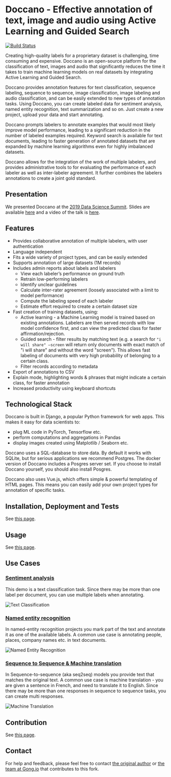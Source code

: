 # Doccano - Effective annotation of text, image and audio using Active Learning and Guided Search

[![Build Status](https://travis-ci.org/chakki-works/doccano.svg?branch=master)](https://travis-ci.org/chakki-works/doccano)

Creating high-quality labels for a proprietary dataset is challenging, time consuming and expensive. Doccano is an open-source platform for the classification of text, images and audio that significantly reduces the time it takes to train machine learning models on real datasets by integrating Active Learning and Guided Search.

Doccano provides annotation features for text classification, sequence labeling, sequence to sequence, image classification, image labeling and audio classification, and can be easily extended to new types of annotation tasks. Using Doccano, you can create labeled data for sentiment analysis, named entity recognition, text summarization and so on. Just create a new project, upload your data and start annotating.

Doccano prompts labelers to annotate examples that would most likely improve model performance, leading to a significant reduction in the number of labeled examples required. Keyword search is available for text documents, leading to faster generation of annotated datasets that are expanded by machine learning algorithms even for highly imbalanced datasets.

Doccano allows for the integration of the work of multiple labelers, and provides administrative tools to for evaluating the performance of each labeler as well as inter-labeler agreement. It further combines the labelers annotations to create a joint gold standard.

## Presentation
We presented Doccano at the <a target="_blank" href="https://www.aidatasciencesummit.com/">2019 Data Science Summit</a>. Slides are available <a target="_blank" href="https://docs.google.com/presentation/d/1mj3FYsYKrxHmCqV-02B_NeoaUpLZntrkmQvRlW5Sn_M/edit?usp=sharing">here</a> and a video of the talk is <a target="_blank" href="https://www.youtube.com/watch?v=Au3N0q_iN2c&t=1s">here</a>.

## Features

* Provides collaborative annotation of multiple labelers, with user authentication
* Language independent
* Fits a wide variety of project types, and can be easily extended
* Supports annotation of large datasets (1M records)
* Includes admin reports about labels and labelers
  * View each labeler’s performance on ground truth
  * Retrain low-performing labelers
  * Identify unclear guidelines
  * Calculate inter-rater agreement (loosely associated with a limit to model performance)
  * Compute the labeling speed of each labeler
  * Estimate effort required to create a certain dataset size
* Fast creation of training datasets, using:
  * Active learning - a Machine Learning model is trained based on existing annotations. Labelers are then served records with low model confidence first, and can view the predicted class for faster affirmation/rejection.
  * Guided search - filter results by matching text (e.g. a search for `"i will share" –screen` will return only documents with exact match of "i will share" and without the word "screen"). This allows fast labeling of documents with very high probability of belonging to a certain class.
  * Filter records according to metadata
* Export of annotations to CSV
* Explain mode, highlighting words & phrases that might indicate a certain class, for faster annotation
* Increased productivity using keyboard shortcuts

## Technological Stack
Doccano is built in Django, a popular Python framework for web apps. This makes it easy for data scientists to:
- plug ML code in PyTorch, Tensorflow etc.
- perform computations and aggregations in Pandas
- display images created using Matplotlib / Seaborn etc.

Doccano uses a SQL-database to store data. By default it works with SQLite, but for serious applications we recommend Postgres. The docker version of Doccano includes a Posgres server set. If you choose to install Doccano yourself, you should also install Posgres.

Doccano also uses Vue.js, which offers simple & powerful templating of HTML pages. This means you can easily add your own project types for annotation of specific tasks.

## Installation, Deployment and Tests
See [this page](INSTALLATION.md).

## Usage
See [this page](USAGE.md).

## Use Cases

### [Sentiment analysis](https://doccano.herokuapp.com/demo/text-classification/)

This demo is a text classification task. Since there may be more than one label per document, you can use multiple labels when annotating.

![Text Classification](./docs/text_classification.gif)

### [Named entity recognition](https://doccano.herokuapp.com/demo/named-entity-recognition/)

In named-entity recognition projects you mark part of the text and annotate it as one of the available labels. A common use case is annotating people, places, company names etc. in text documents.

![Named Entity Recognition](./docs/named_entity_annotation.gif)

### [Sequence to Sequence & Machine translation](https://doccano.herokuapp.com/demo/translation/)

In Sequence-to-sequence (aka seq2seq) models you provide text that matches the original text. A common use case is machine translation - you are given a sentence in French, and need to translate it to English. Since there may be more than one responses in sequence to sequence tasks, you can create multi responses.

![Machine Translation](./docs/translation.gif)

## Contribution
See [this page](CONTRIBUTING.md).

## Contact

For help and feedback, please feel free to contact [the original author](https://github.com/Hironsan) or [the team at Gong.io](https://github.com/gong-io) that contributes to this fork.
